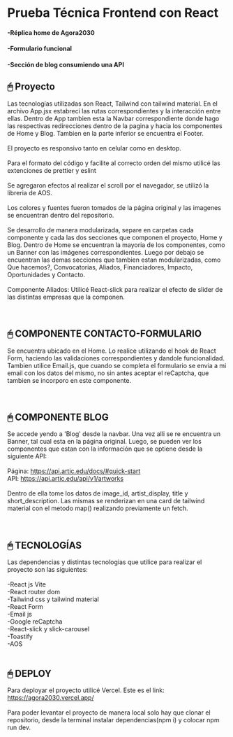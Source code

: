 <h1 align="start"> Prueba Técnica Frontend con React </h1>
<h4 align="start"> -Réplica home de Agora2030 </h4>
<h4 align="start"> -Formulario funcional </h4>
<h4 align="start"> -Sección de blog consumiendo una API </h4>




## **🖱 Proyecto**
Las tecnologías utilizadas son React, Tailwind con tailwind material. 
En el archivo App.jsx estabrecí las rutas correspondientes y la interacción entre ellas. Dentro de App tambien esta la Navbar correspondiente donde hago las respectivas redirecciones dentro de la pagina y hacia los componentes de Home y Blog. Tambien en la parte inferior se encuentra el Footer.
<br />
<br />
El proyecto es responsivo tanto en celular como en desktop.
<br />
<br />
Para el formato del código y facilite al correcto orden del mismo utilicé las extenciones de prettier y eslint
<br />
<br />
Se agregaron efectos al realizar el scroll por el navegador, se utilizó la libreria de AOS.
<br />
<br />
Los colores y fuentes fueron tomados de la página original y las imagenes se encuentran dentro del repositorio.
<br />
<br />
Se desarrollo de manera modularizada, separe en carpetas cada componente y cada las dos secciones que componen el proyecto, Home y Blog. Dentro de Home se encuentran la mayoria de los componentes, como un Banner con las imágenes correspondientes. Luego por debajo se encuentran las demas secciones que tambien estan modularizadas, como Que hacemos?, Convocatorias, Aliados, Financiadores, Impacto, Oportunidades y Contacto.
<br />
<br />
Componente Aliados: Utilicé React-slick para realizar el efecto de slider de las distintas empresas que la componen.
<br />
<br />
<br />
## **🖱 COMPONENTE CONTACTO-FORMULARIO**
Se encuentra ubicado en el Home. Lo realice utilizando el hook de React Form, haciendo las validaciones correspondientes y dandole funcionalidad. Tambien utilice Email.js, que cuando se completa el formulario se envia a mi email con los datos del mismo, no sin antes aceptar el reCaptcha, que tambien se incorporo en este componente.
<br />
<br />
<br />
## **🖱 COMPONENTE BLOG**
Se accede yendo a 'Blog' desde la navbar. Una vez alli se re encuentra un Banner, tal cual esta en la página original. Luego, se pueden ver los componentes que estan con la información que se optiene desde la siguiente API:
<br />
<br />
Página: https://api.artic.edu/docs/#quick-start
<br />
API: https://api.artic.edu/api/v1/artworks
<br />
<br />
Dentro de ella tome los datos de image_id, artist_display, title y short_description. Las mismas se renderizan en una card de tailwind material con el metodo map() realizando previamente un fetch.
<br />
<br />
<br />

## **🖱 TECNOLOGÍAS**
Las dependencias y distintas tecnologias que utilice para realizar el proyecto son las siguientes:
<br />
<br />
-React js Vite
<br />
-React router dom
<br />
-Tailwind css y tailwind material
<br />
-React Form
<br />
-Email js
<br />
-Google reCaptcha
<br />
-React-slick y slick-carousel
<br />
-Toastify
<br />
-AOS
<br />
<br />

## **🖱 DEPLOY**
Para deployar el proyecto utilicé Vercel. 
Este es el link: https://agora2030.vercel.app/
<br />
<br />
Para poder levantar el proyecto de manera local solo hay que clonar el repositorio, desde la terminal instalar dependencias(npm i) y colocar npm run dev.
